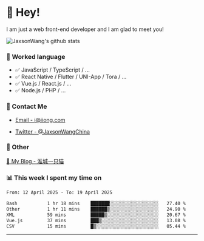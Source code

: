 # 👋 Hey!

I am just a web front-end developer and I am glad to meet you!

![JaxsonWang's github stats](https://github-readme-stats.vercel.app/api?username=JaxsonWang&&show_icons=true&&title_color=1abc9c&&icon_color=1abc9c)


### 📝 Worked language

- ✅ JavaScript / TypeScript / ...
- ✅ React Native / Flutter / UNI-App / Tora / ...
- ✅ Vue.js / React.js / ...
- ✅ Node.js / PHP / ...

### 📮 Contact Me

- [Email - i@iiong.com](mailto:i@iiong.com)

- [Twitter - @JaxsonWangChina](https://twitter.com/JaxsonWangChina)

### 🤪 Other

[📌 My Blog - 淮城一只猫](https://iiong.com)

### 📊 This week I spent my time on

<!--START_SECTION:waka-->

```txt
From: 12 April 2025 - To: 19 April 2025

Bash           1 hr 18 mins    ███████░░░░░░░░░░░░░░░░░░   27.40 %
Other          1 hr 11 mins    ██████▒░░░░░░░░░░░░░░░░░░   24.90 %
XML            59 mins         █████▒░░░░░░░░░░░░░░░░░░░   20.67 %
Vue.js         37 mins         ███▒░░░░░░░░░░░░░░░░░░░░░   13.08 %
CSV            15 mins         █▒░░░░░░░░░░░░░░░░░░░░░░░   05.44 %
```

<!--END_SECTION:waka-->

---
